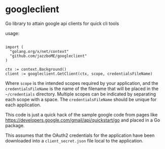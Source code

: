 # googleclient
Go library to attain google api clients for quick cli tools

usage:

```golang

import (
  "golang.org/x/net/context"
  "github.com/jazzboME/googleclient"
)

ctx := context.Background()
client := googleclient.GetClient(ctx, scope, credentialsFileName)
```

Where `scope` is the intended scopes required by your application, and the `credentialsFileName` is the name of the filename that will be placed in the `~/credentials` directory. Multiple scopes can be indicated by separating each scope with a space. The `credentialsFileName` should be unique for each application.

This code is just a quick hack of the sample google code from pages like https://developers.google.com/gmail/api/quickstart/go and placed in a Go package. 

This assumes that the OAuth2 credentials for the application have been downloaded into a `client_secret.json` file local to the application.
